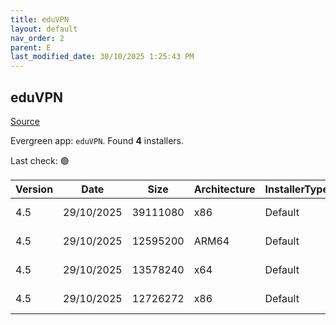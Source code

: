 ```yaml
---
title: eduVPN
layout: default
nav_order: 2
parent: E
last_modified_date: 30/10/2025 1:25:43 PM
---
```


## eduVPN

[Source](https://app.eduvpn.org/)

Evergreen app: `eduVPN`. Found **4** installers.

Last check: 🟢

| Version | Date       | Size     | Architecture | InstallerType | Type | URI                                                                                                                                                                          |
| ------- | ---------- | -------- | ------------ | ------------- | ---- | ---------------------------------------------------------------------------------------------------------------------------------------------------------------------------- |
| 4.5     | 29/10/2025 | 39111080 | x86          | Default       | exe  | [https://codeberg.org/eduVPN/windows/releases/download/4.5/eduVPNClient_4.5.exe](https://codeberg.org/eduVPN/windows/releases/download/4.5/eduVPNClient_4.5.exe)             |
| 4.5     | 29/10/2025 | 12595200 | ARM64        | Default       | msi  | [https://codeberg.org/eduVPN/windows/releases/download/4.5/eduVPNClient_4.5_ARM64.msi](https://codeberg.org/eduVPN/windows/releases/download/4.5/eduVPNClient_4.5_ARM64.msi) |
| 4.5     | 29/10/2025 | 13578240 | x64          | Default       | msi  | [https://codeberg.org/eduVPN/windows/releases/download/4.5/eduVPNClient_4.5_x64.msi](https://codeberg.org/eduVPN/windows/releases/download/4.5/eduVPNClient_4.5_x64.msi)     |
| 4.5     | 29/10/2025 | 12726272 | x86          | Default       | msi  | [https://codeberg.org/eduVPN/windows/releases/download/4.5/eduVPNClient_4.5_x86.msi](https://codeberg.org/eduVPN/windows/releases/download/4.5/eduVPNClient_4.5_x86.msi)     |
